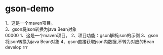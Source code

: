 # gson-demo
1、这是一个maven项目。    
3、gson将json转换为java Bean对象   
00000
1、这是一个maven项目。 
2、项目功能：gson解析json的示例 
3、gson将json转换为java Bean对象 
4、gson直接获取json内数据,不转为对应的Bean
develop
rrr
